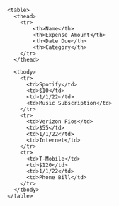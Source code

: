      <table>
        <thead>
          <tr>
              <th>Name</th>
              <th>Expense Amount</th>
              <th>Date Due</th>
              <th>Category</th>
          </tr>
        </thead>

        <tbody>
          <tr>
            <td>Spotify</td>
            <td>$10</td>
            <td>1/1/22</td>
            <td>Music Subscription</td>
          </tr>
          <tr>
            <td>Verizon Fios</td>
            <td>$55</td>
            <td>1/1/22</td>
            <td>Internet</td>
          </tr>
          <tr>
            <td>T-Mobile</td>
            <td>$120</td>
            <td>1/1/22</td>
            <td>Phone Bill</td>
          </tr>
        </tbody>
      </table>